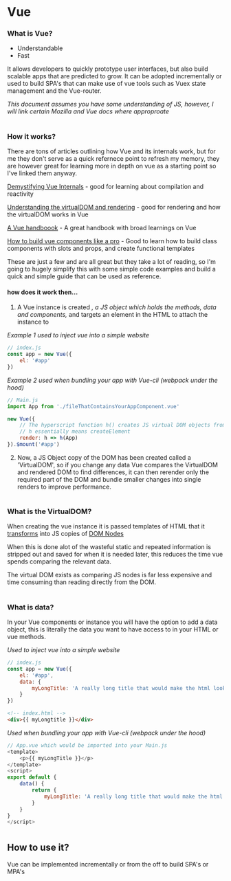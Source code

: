 #
# Vue

### What is Vue?

- Understandable
- Fast

It allows developers to quickly prototype user interfaces, but also build scalable apps that are predicted to grow. It can be adopted incrementally or used to build SPA's that can make use of vue tools such as Vuex state management and the Vue-router.

*This document assumes you have some understanding of JS, however, I will link certain Mozilla and Vue docs where approproate*

#

### How it works?

There are tons of articles outlining how Vue and its internals work, but for me they don't serve as a quick refernece point to refresh my memory, they are however great for learning more in depth on vue as a starting point so I've linked them anyway.

[Demystifying Vue Internals](https://medium.com/js-imaginea/the-vue-js-internals-7b76f76813e3) - good for learning about compilation and reactivity

[Understanding the virtualDOM and rendering](https://medium.com/@koheimikami/understanding-rendering-process-with-virtual-dom-in-vue-js-a6e602811782) - good for rendering and how the virtualDOM works in Vue

[A Vue handboook](https://medium.freecodecamp.org/the-vue-handbook-a-thorough-introduction-to-vue-js-1e86835d8446) - A great handbook with broad learnings on Vue

[How to build vue components like a pro](https://blog.bitsrc.io/how-to-build-vue-components-like-a-pro-fd89fd4d524d) - Good to learn how to build class components with slots and props, and create functional templates

These are just a few and are all great but they take a lot of reading, so I'm going to hugely simplify this with some simple code examples and build a quick and simple guide that can be used as reference.


#### how does it work then...

1. A Vue instance is created *, a JS object which holds the methods, data and components,* and targets an element in the HTML to attach the instance to

*Example 1 used to inject vue into a simple website*
```javascript
// index.js
const app = new Vue({
	el: '#app'
})
```

*Example 2 used when bundling your app with Vue-cli (webpack under the hood)*
```javascript
// Main.js
import App from './fileThatContainsYourAppComponent.vue'

new Vue({
	// The hyperscript function h() creates JS virtual DOM objects from HTML,
	// h essentially means createElement
	render: h => h(App)
}).$mount('#app')
```

2. Now, a JS Object copy of the DOM has been created called a 'VirtualDOM', so if you change any data Vue compares the VirtualDOM and rendered DOM to find differences, it can then rerender only the required part of the DOM and bundle smaller changes into single renders to improve performance.

#
### What is the VirtualDOM?

When creating the vue instance it is passed templates of HTML that it [transforms](https://vuejs.org/v2/guide/render-function.html#The-Virtual-DOM) into JS copies of [DOM Nodes](https://developer.mozilla.org/en-US/docs/Web/API/Node)

When this is done alot of the wasteful static and repeated information is stripped out and saved for when it is needed later, this reduces the time vue spends comparing the relevant data.

The virtual DOM exists as comparing JS nodes is far less expensive and time consuming than reading directly from the DOM.

#
### What is data?

In your Vue components or instance you will have the option to add a data object, this is literally the data you want to have access to in your HTML or vue methods.

*Used to inject vue into a simple website*
```javascript
// index.js
const app = new Vue({
	el: '#app',
	data: {
		myLongTitle: 'A really long title that would make the html look a bit annoying to read, also this is a terrible example'
	}
})
```
```html
<!-- index.html -->
<div>{{ myLongtitle }}</div>
```

*Used when bundling your app with Vue-cli (webpack under the hood)*
```javascript
// App.vue which would be imported into your Main.js
<template>
	<p>{{ myLongTitle }}</p>
</template>
<script>
export default {
	data() {
		return {
			myLongTitle: 'A really long title that would make the html look a bit annoying to read, also this is a terrible example'
		}
	}
}
</script>

```

#

## How to use it?

Vue can be implemented incrementally or from the off to build SPA's or  MPA's

